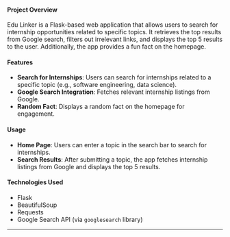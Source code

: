 #### Project Overview
Edu Linker is a Flask-based web application that allows users to search for internship opportunities related to specific topics. It retrieves the top results from Google search, filters out irrelevant links, and displays the top 5 results to the user. Additionally, the app provides a fun fact on the homepage.

#### Features
- **Search for Internships**: Users can search for internships related to a specific topic (e.g., software engineering, data science).
- **Google Search Integration**: Fetches relevant internship listings from Google.
- **Random Fact**: Displays a random fact on the homepage for engagement.

  
#### Usage
- **Home Page**: Users can enter a topic in the search bar to search for internships.
- **Search Results**: After submitting a topic, the app fetches internship listings from Google and displays the top 5 results.
  
#### Technologies Used
- Flask
- BeautifulSoup
- Requests
- Google Search API (via `googlesearch` library)

---
